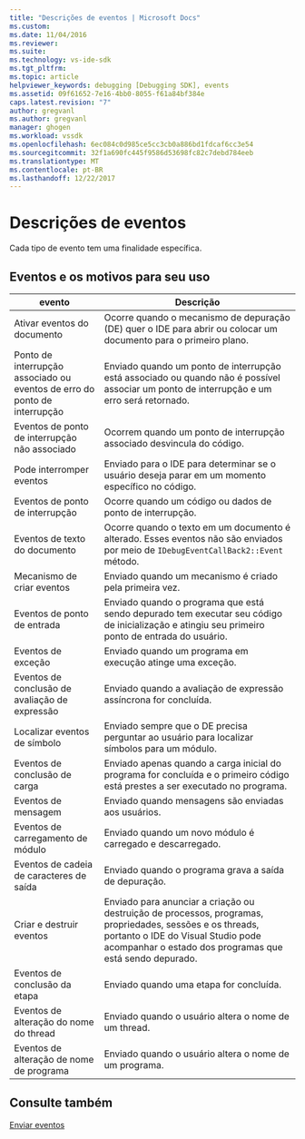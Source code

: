 ```yaml
---
title: "Descrições de eventos | Microsoft Docs"
ms.custom: 
ms.date: 11/04/2016
ms.reviewer: 
ms.suite: 
ms.technology: vs-ide-sdk
ms.tgt_pltfrm: 
ms.topic: article
helpviewer_keywords: debugging [Debugging SDK], events
ms.assetid: 09f61652-7e16-4bb0-8055-f61a84bf384e
caps.latest.revision: "7"
author: gregvanl
ms.author: gregvanl
manager: ghogen
ms.workload: vssdk
ms.openlocfilehash: 6ec084c0d985ce5cc3cb0a886bd1fdcaf6cc3e54
ms.sourcegitcommit: 32f1a690fc445f9586d53698fc82c7debd784eeb
ms.translationtype: MT
ms.contentlocale: pt-BR
ms.lasthandoff: 12/22/2017
---
```

# <a name="event-descriptions"></a>Descrições de eventos
Cada tipo de evento tem uma finalidade específica.  
  
## <a name="events-and-the-reasons-for-their-use"></a>Eventos e os motivos para seu uso  
  
|evento|Descrição|  
|-----------|-----------------|  
|Ativar eventos do documento|Ocorre quando o mecanismo de depuração (DE) quer o IDE para abrir ou colocar um documento para o primeiro plano.|  
|Ponto de interrupção associado ou eventos de erro do ponto de interrupção|Enviado quando um ponto de interrupção está associado ou quando não é possível associar um ponto de interrupção e um erro será retornado.|  
|Eventos de ponto de interrupção não associado|Ocorrem quando um ponto de interrupção associado desvincula do código.|  
|Pode interromper eventos|Enviado para o IDE para determinar se o usuário deseja parar em um momento específico no código.|  
|Eventos de ponto de interrupção|Ocorre quando um código ou dados de ponto de interrupção.|  
|Eventos de texto do documento|Ocorre quando o texto em um documento é alterado. Esses eventos não são enviados por meio de `IDebugEventCallBack2::Event` método.|  
|Mecanismo de criar eventos|Enviado quando um mecanismo é criado pela primeira vez.|  
|Eventos de ponto de entrada|Enviado quando o programa que está sendo depurado tem executar seu código de inicialização e atingiu seu primeiro ponto de entrada do usuário.|  
|Eventos de exceção|Enviado quando um programa em execução atinge uma exceção.|  
|Eventos de conclusão de avaliação de expressão|Enviado quando a avaliação de expressão assíncrona for concluída.|  
|Localizar eventos de símbolo|Enviado sempre que o DE precisa perguntar ao usuário para localizar símbolos para um módulo.|  
|Eventos de conclusão de carga|Enviado apenas quando a carga inicial do programa for concluída e o primeiro código está prestes a ser executado no programa.|  
|Eventos de mensagem|Enviado quando mensagens são enviadas aos usuários.|  
|Eventos de carregamento de módulo|Enviado quando um novo módulo é carregado e descarregado.|  
|Eventos de cadeia de caracteres de saída|Enviado quando o programa grava a saída de depuração.|  
|Criar e destruir eventos|Enviado para anunciar a criação ou destruição de processos, programas, propriedades, sessões e os threads, portanto o IDE do Visual Studio pode acompanhar o estado dos programas que está sendo depurado.|  
|Eventos de conclusão da etapa|Enviado quando uma etapa for concluída.|  
|Eventos de alteração do nome do thread|Enviado quando o usuário altera o nome de um thread.|  
|Eventos de alteração de nome de programa|Enviado quando o usuário altera o nome de um programa.|  
  
## <a name="see-also"></a>Consulte também  
 [Enviar eventos](../../extensibility/debugger/sending-events.md)